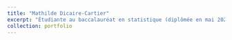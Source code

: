 ```yaml
---
title: "Mathilde Dicaire-Cartier"
excerpt: "Étudiante au baccalauréat en statistique (diplômée en mai 2023). Stagiaire pour l'été. Débutera une maîtrise en statitistique sous ma supervision en automne"
collection: portfolio
---
```


